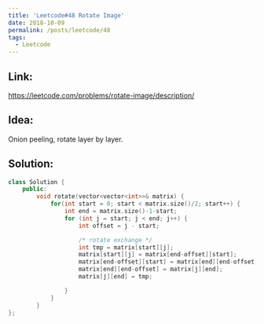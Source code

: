 ```yaml
---
title: 'Leetcode#48 Rotate Image'
date: 2018-10-09
permalink: /posts/leetcode/48
tags:
  - Leetcode
---
```

## Link: ##
https://leetcode.com/problems/rotate-image/description/

## Idea: ##
Onion peeling, rotate layer by layer.

## Solution: ##
```cpp
class Solution {
    public:
        void rotate(vector<vector<int>>& matrix) {
            for(int start = 0; start < matrix.size()/2; start++) {
                int end = matrix.size()-1-start;
                for (int j = start; j < end; j++) {
                    int offset = j - start;

                    /* rotate exchange */
                    int tmp = matrix[start][j];
                    matrix[start][j] = matrix[end-offset][start];
                    matrix[end-offset][start] = matrix[end][end-offset];
                    matrix[end][end-offset] = matrix[j][end];
                    matrix[j][end] = tmp;

                }
            }
        }
};
```

